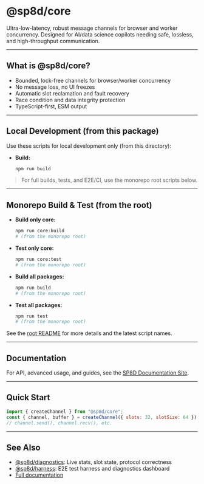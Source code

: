 # @sp8d/core

Ultra-low-latency, robust message channels for browser and worker concurrency. Designed for AI/data science copilots needing safe, lossless, and high-throughput communication.

---

## What is @sp8d/core?

- Bounded, lock-free channels for browser/worker concurrency
- No message loss, no UI freezes
- Automatic slot reclamation and fault recovery
- Race condition and data integrity protection
- TypeScript-first, ESM output

---

## Local Development (from this package)

Use these scripts for local development only (from this directory):

- **Build:**
  ```sh
  npm run build
  ```

> For full builds, tests, and E2E/CI, use the monorepo root scripts below.

---

## Monorepo Build & Test (from the root)

- **Build only core:**
  ```sh
  npm run core:build
  # (from the monorepo root)
  ```
- **Test only core:**
  ```sh
  npm run core:test
  # (from the monorepo root)
  ```
- **Build all packages:**
  ```sh
  npm run build
  # (from the monorepo root)
  ```
- **Test all packages:**
  ```sh
  npm run test
  # (from the monorepo root)
  ```

See the [root README](../../README.md) for more details and the latest script names.

---

## Documentation

For API, advanced usage, and guides, see the [SP8D Documentation Site](https://sp8d.github.io/).

---

## Quick Start

```js
import { createChannel } from "@sp8d/core";
const { channel, buffer } = createChannel({ slots: 32, slotSize: 64 });
// channel.send(), channel.recv(), etc.
```

---

## See Also

- [@sp8d/diagnostics](../diagnostics): Live stats, slot state, protocol correctness
- [@sp8d/harness](../harness): E2E test harness and diagnostics dashboard
- [Full documentation](https://sp8d.github.io/)
